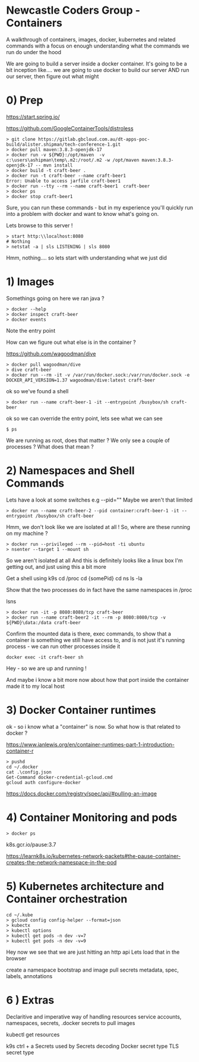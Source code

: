 
# Newcastle Coders Group - Containers

A walkthrough of containers, images, docker, kubernetes and related commands with a focus on enough understanding what the commands we run do under the hood

We are going to build a server inside a docker container. 
It's going to be a bit inception like.... we are going to use docker to build our server AND run our server, then figure out what might 

  

# 0) Prep

https://start.spring.io/

https://github.com/GoogleContainerTools/distroless

``` 
> git clone https://gitlab.gbcloud.com.au/dt-apps-poc-build/alister.shipman/tech-conference-1.git
> docker pull maven:3.8.3-openjdk-17
> docker run -v ${PWD}:/opt/maven  -v c:\users\ashipman\temp\.m2:/root/.m2 -w /opt/maven maven:3.8.3-openjdk-17 -- mvn install
> docker build -t craft-beer .
> docker run -t craft-beer --name craft-beer1
Error: Unable to access jarfile craft-beer1
> docker run --tty --rm --name craft-beer1  craft-beer
> docker ps
> docker stop craft-beer1
```

Sure, you can run these commands - but in my experience you'll quickly run into a problem with docker and want to know what's going on. 

Lets browse to this server !
``` 
> start http:\\localhost:8080 
# Nothing
> netstat -a | sls LISTENING | sls 8080
```

Hmm, nothing.... so lets start with understanding what we just did

# 1) Images

Somethings going on here we ran java ?

```
> docker --help
> docker inspect craft-beer
> docker events
```

Note the entry point

How can we figure out what else is in the container ?

https://github.com/wagoodman/dive

```
> docker pull wagoodman/dive
> dive craft-beer
> docker run --rm -it -v /var/run/docker.sock:/var/run/docker.sock -e DOCKER_API_VERSION=1.37 wagoodman/dive:latest craft-beer
```

ok so we've found a shell
```
> docker run --name craft-beer-1 -it --entrypoint /busybox/sh craft-beer
```

ok so we can override the entry point, lets see what we can see
```
$ ps
```

We are running as root, does that matter ?
We only see a couple of processes ? What does that mean ?
  

# 2) Namespaces and Shell Commands

Lets have a look at some switches e.g --pid=""
Maybe we aren't that limited

```
> docker run --name craft-beer-2 --pid container:craft-beer-1 -it --entrypoint /busybox/sh craft-beer
```
Hmm, we don't look like we are isolated at all !
So, where are these running on my machine ?  

```
> docker run --privileged --rm --pid=host -ti ubuntu
> nsenter --target 1 --mount sh
```
So we aren't isolated at all
And this is definitely looks like a linux box
I'm getting out, and just using this a bit more

Get a shell using k9s
cd /proc
cd {somePid}
cd ns
ls -la

Show that the two processes do in fact have the same namespaces in /proc

lsns
  

```
> docker run -it -p 8080:8080/tcp craft-beer
> docker run --name craft-beer2 -it --rm -p 8080:8080/tcp -v ${PWD}\data:/data craft-beer
```
Confirm the mounted data is there, exec commands, to show that a container is something we still have access to, and is not just it's running process - we can run other processes inside it
```
docker exec -it craft-beer sh
```

Hey - so we are up and running !

And maybe i know a bit more now about how that port inside the container made it
to my local host
 

# 3) Docker Container runtimes

ok - so i know what a "container" is now. So what how is that related to docker ?

https://www.ianlewis.org/en/container-runtimes-part-1-introduction-container-r


```
> pushd
cd ~/.docker
cat .\config.json
Get-Command docker-credential-gcloud.cmd
gcloud auth configure-docker
```

https://docs.docker.com/registry/spec/api/#pulling-an-image

# 4) Container Monitoring and pods


```
> docker ps
```
k8s.gcr.io/pause:3.7

https://learnk8s.io/kubernetes-network-packets#the-pause-container-creates-the-network-namespace-in-the-pod

# 5) Kubernetes architecture and Container orchestration

```
cd ~/.kube
> gcloud config config-helper --format=json
> kubectx
> kubectl options
> kubectl get pods -n dev -v=7
> kubectl get pods -n dev -v=9
```

Hey now we see that we are just hitting an http api
Lets load that in the browser

create a namespace
bootstrap and image pull secrets
metadata, spec, labels, annotations

# 6 ) Extras

Declaritive and imperative way of handling resources
service accounts, namespaces, secrets, .docker secrets to pull images

kubectl get resources

k9s ctrl + a
Secrets used by
Secrets decoding
Docker secret type
TLS secret type